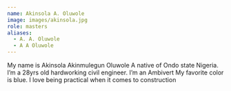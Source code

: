 ```yaml
---
name: Akinsola A. Oluwole
image: images/akinsola.jpg
role: masters
aliases:
  - A. A. Oluwole
  - A A Oluwole
---
```


My name is Akinsola Akinmulegun Oluwole
A native of Ondo state Nigeria.
I’m a 28yrs old hardworking civil engineer.
I’m an Ambivert
My favorite color is blue.
I love being practical when it comes to construction
